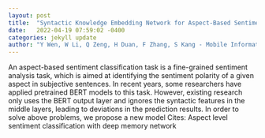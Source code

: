 ```yaml
---
layout: post
title:  "Syntactic Knowledge Embedding Network for Aspect-Based Sentiment Classification"
date:   2022-04-19 07:59:02 -0400
categories: jekyll update
author: "Y Wen, W Li, Q Zeng, H Duan, F Zhang, S Kang - Mobile Information Systems, 2022"
---
```

An aspect-based sentiment classification task is a fine-grained sentiment analysis task, which is aimed at identifying the sentiment polarity of a given aspect in subjective sentences. In recent years, some researchers have applied pretrained BERT models to this task. However, existing research only uses the BERT output layer and ignores the syntactic features in the middle layers, leading to deviations in the prediction results. In order to solve above problems, we propose a new model Cites: Aspect level sentiment classification with deep memory network